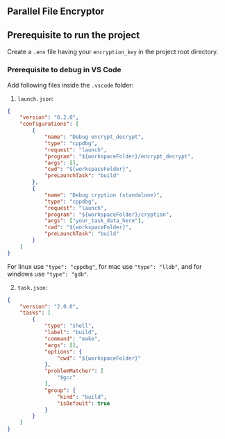 ## Parallel File Encryptor


## Prerequisite to run the project
Create a `.env` file having your `encryption_key` in the project root directory.


### Prerequisite to debug in VS Code

Add following files inside the `.vscode` folder:

1. `launch.json`:
```json
{
    "version": "0.2.0",
    "configurations": [
        {
            "name": "Debug encrypt_decrypt",
            "type": "cppdbg",
            "request": "launch",
            "program": "${workspaceFolder}/encrypt_decrypt",
            "args": [],
            "cwd": "${workspaceFolder}",
            "preLaunchTask": "build"
        },
        {
            "name": "Debug cryption (standalone)",
            "type": "cppdbg",
            "request": "launch",
            "program": "${workspaceFolder}/cryption",
            "args": ["your_task_data_here"],
            "cwd": "${workspaceFolder}",
            "preLaunchTask": "build"
        }
    ]
}
```
For linux use `"type": "cppdbg"`, for mac use `"type": "lldb"`, and for windows use `"type": "gdb"`.


2. `task.json`:
```json
{
    "version": "2.0.0",
    "tasks": [
        {
            "type": "shell",
            "label": "build",
            "command": "make",
            "args": [],
            "options": {
                "cwd": "${workspaceFolder}"
            },
            "problemMatcher": [
                "$gcc"
            ],
            "group": {
                "kind": "build",
                "isDefault": true
            }
        }
    ]
}
```
